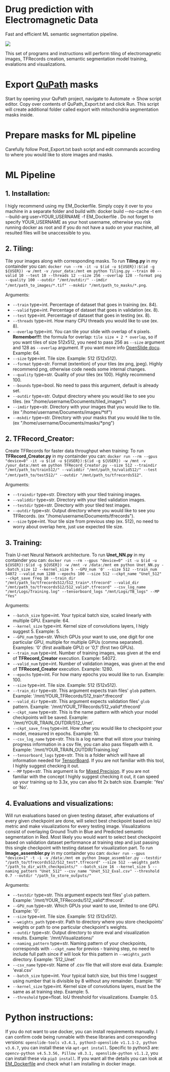 # Drug prediction with Electromagnetic Data
Fast and efficient ML semantic segmentation pipeline.

![](Result.jpeg)

This set of programs and instructions will perform tiling of electromagnetic images, TFRecords creation, semantic segmentation model training, evalations and visualizations. 

# Export [QuPath](https://qupath.github.io/) masks
Start by opening your QuPath project, navigate to Automate -> Show script editor. Copy over contents of QuPath_Export.txt and click Run. This script will create additional folder called export with mitochondria segmentation masks inside. 

# Prepare masks for ML pipeline
Carefully follow Post_Export.txt bash script and edit commands according to where you would like to store images and masks.

# ML Pipeline
## 1. **Installation**:
I higly recommend using my EM_Dockerfile. Simply copy it over to you machine in a separate folder and build with:
docker build --no-cache -t em --build-arg user=YOUR_USERNAME -f EM_Dockerfile .
Do not forget to specify YOUR_USERNAME as your host username, otherwise you risk running docker as root and if you do not have a sudo on your machine, all resulted files will be unaccessible to you.

## 2. **Tiling**:

Tile your images along with corresponding masks.
To run **Tiling.py** in my containder you can: `docker run --rm -it -u $(id -u ${USER}):$(id -g ${USER}) -w /mnt -v /your_data:/mnt em python Tiling.py --train 80 --valid 10 --test 10 --threads 12 --size 256 --overlap 128 --format png --quality 100 --outdir "/mnt/outdir/" --imdir "/mnt/path_to_images/*.tif" --mskdir "/mnt/path_to_masks/*.png`.

Arguments:
  - `--train` type=int. Percentage of dataset that goes in training (ex. 84).
  - `--valid` type=int. Percentage of dataset that goes in validation (ex. 8).
  - `--test` type=int. Percentage of dataset that goes in testing (ex. 8).
  - `--threads` type=int. How many CPU threads you would like to use (ex. 8).
  - `--overlap` type=int. You can tile your slide with overlap of `N` pixels. **Remember!!!**: the formula for overlap: `tile size + 2 * overlap`, so if you want tiles of size 512x512, you need to pass 256 as `--size` argument and 128 as `--overlap` argument. If you want more info [OpenSlide docu](https://openslide.org/api/python/). Example: 64.  
  - `--size` type=int. Tile size. Example: 512 (512x512).  
  - `--format` type=str. Format (extention) of your tiles (ex png, jpeg). Highly recommend png, otherwise code needs some internal changes.
  - `--quality` type=str. Quality of your tiles (ex 100). Highly recommend 100.
  - `--bounds` type=bool. No need to pass this argument, default is already set.
  - `--outdir` type=str. Output directory where you would like to see you tiles. (ex "/home/username/Documents/tiled_images")
  - `--imdir` type=str. Directory with your images that you would like to tile. (ex "/home/username/Documents/images/*tif")
  - `--mskdir` type=str. Directory with your masks that you would like to tile. (ex "/home/username/Documents/masks/*png")

## 2. **TFRecord_Creator**:

Create TFRecords for faster data throughput when training:
To run **TFRecord_Creator.py** in my containder you can: `docker run --rm --gpus "device=0" -it -u $(id -u ${USER}):$(id -g ${USER}) -w /mnt -v /your_data:/mnt em python TFRecord_Creator.py --size 512 --traindir "/mnt/path_to/train512/" --validdir "/mnt/path_to/valid512/" --test "/mnt/path_to/test512/" --outdir "/mnt/path_to/tfrecords512"`.

Arguments:
  - `--traindir` type=str. Directory with your tiled training images.
  - `--validdir` type=str. Directory with your tiled validation images.
  - `--testdir` type=str. Directory with your tiled test images.
  - `--outdir` type=str. Output directory where you would like to see you TFRecords. (ex "/home/username/Documents/tfrecords").
  - `--size` type=int. Your tile size from previous step (ex. 512), no need to worry about overlap here, just use expected tile size.
 
## 3. **Training**:

Train U-net Neural Network architecture.
To run **Unet_NN.py** in my containder you can: `docker run --rm --gpus "device=0" -it -u $(id -u ${USER}):$(id -g ${USER}) -w /mnt -v /data:/mnt em python Unet_NN.py --batch_size 12 --kernel_size 5 --GPU_num '0' --size 512 --train_num 54072 --valid_num 1280 --epochs 100 --size 512 --ckpt_name "Unet_512" --ckpt_save_freq 10 --train_dir "/mnt/path_to/tfrecords512/512_train*.tfrecord" --valid_dir "/mnt/path_to/tfrecords512/512_valid*.tfrecord" --csv_log_name "/mnt/Logs/Training.log" --tensorboard_logs "/mnt/Logs/TB_logs" --MP "Yes"`

Arguments:
  - `--batch_size` type=int. Your typical batch size, scaled linearly with multiple GPU. Example: 64.
  - `--kernel_size` type=int. Kernel size of convolutions layers, I higly suggest 5. Example: 5.
  - `--GPU_num` type=str. Which GPUs your want to use, one digit for one particular GPU, multiple for multiple GPUs (comma separated). Examples: '0' (first availbale GPU) or '0,1' (first two GPUs).
  - `--train_num` type=int. Number of training images, was given at the end of **TFRecord_Creator** execution. Example: 54072.
  - `--valid_num` type=int. Number of validation images, was given at the end of **TFRecord_Creator** execution. Example: 1280.
  - `--epochs` type=int. For how many epochs you would like to run. Example: 100.
  - `--size` type=int. Tile size. Example: 512 (512x512).  
  - `--train_dir` type=str. This argument expects train files' `glob` pattern. Example: '/mnt/YOUR_TFRecords/512_train*.tfrecord'
  - `--valid_dir` type=str. This argument expects validation files' `glob` pattern. Example: '/mnt/YOUR_TFRecords/512_valid*.tfrecord'
  - `--ckpt_name` type=str. This is the name pattern with which your model checkpoints will be saved. Example: '/mnt/YOUR_TRAIN_OUTDIR/512_Unet'.
  - `--ckpt_save_freq` type=int. How ofter you would like to checkpoint your model, measured in epochs. Example: 10.
  - `--csv_log_name` type=str. This is a log name that will store your training progress information in a csv file, you can also pass filepath with it. Example: '/mnt/YOUR_TRAIN_OUTDIR/Training.log'
  - `--tensorboard_logs` type=str. This is a folder which will have all information needed for [TensorBoard](https://www.tensorflow.org/tensorboard/get_started). If you are not familiar with this tool, I highly suggest checking it out. 
  - `--MP` type=str. This argument is for [Mixed Precision](https://docs.nvidia.com/deeplearning/performance/mixed-precision-training/index.html). If you are not familiar with the concept I highly suggest checking it out, it can speed up your training up to 3.3x, you can also fit 2x batch size. Example: 'Yes' or 'No'.
  
## 4. **Evaluations and visualizations**:

Will run evaluations based on given testing dataset, after evaluations of every given checkpoint are done, will select best checkpoint based on IoU metric and make visualizations for every testing image. Visualizations consist of overlaying Ground Truth in Blue and Predicted semantic segmentation in Red. Most likely you would want to select best checkpoint based on validation dataset performance at training step and just passing this single checkpoint with testing dataset for visualization part. 
To run **Image_assembler.py** in my containder you can: `docker run --gpus "device=1" -t -i -v /data:/mnt em python Image_assembler.py --testdir "/path_to/tfrecords512/512_test*.tfrecord" --size 512 --weights_path "/path_to_dir_with_checkpoints/" --batch_size 16 --kernel_size 5 --naming_pattern "Unet_512" --csv_name "Unet_512_Eval.csv" --threshold 0.7 --outdir "/path_to_store_outputs/"`

Arguments:
  - `--testdir` type=str. This argument expects test files' `glob` pattern. Example: '/mnt/YOUR_TFRecords/512_valid*.tfrecord'.
  - `--GPU_num` type=str. Which GPUs your want to use, limited to one GPU. Example: '0'.
  - `--size` type=int. Tile size. Example: 512 (512x512).
  - `--weights_path` type=str. Path to directory where you store checkpoints' weights or path to one particular checkpoint's weights.
  - `--outdir` type=str. Output directory to store eval and visualization results. Example: '/mnt/Visualizations/'
  - `--naming_pattern` type=str. Naming pattern of your checkpoints, corresponds with `--ckpt_name` for previos - training step, no need to include full path since if will look for this pattern in `--weights_path` directory. Example: '512_Unet'
  - `--csv_name` type=str. Name of .csv file that will store eval data. Example: 'eval.csv'
  - `--batch_size` type=int. Your typical batch size, but this time I suggest using number that is divisible by 8 without any remainder. Example: '16'
  - `--kernel_size` type=int. Kernel size of convolutions layers, must be the same as at training step. Example: 5.
  - `--threshold` type=float. IoU threshold for visualizations. Example: 0.5.
  
 # Python instructions:
 If you do not want to use docker, you can install requirements manually.
 I can confirm code being runnable with these libraries and corresponding versions: `openslide-tools v3.4.1, python3-openslide v1.1.1-2, python v3.6.7`, you can install these via `apt-get install`. Specific to python3 are: `opencv-python v4.5.3.56, Pillow v8.3.1, openslide-python v1.1.2`, you can install these via `pip3 install`. If you want all the details you can look at [EM_Dockerfile](https://github.com/AlexZhurkevich/Drug-prediction-with-Electromagnetic-Data/blob/main/EM_Dockerfile) and check what I am installing in docker image. 
